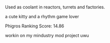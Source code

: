 Used as coolant in reactors, turrets and factories.




a cute kitty and a rhythm game lover

Phigros Ranking Score: 14.86

workin on my mindustry mod project uwu
